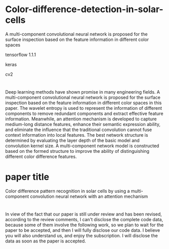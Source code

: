 # Color-difference-detection-in-solar-cells
A multi-component convolutional neural network is proposed for the surface inspection based on the feature information in different color spaces


tensorflow 1.1.1

keras

cv2

#
Deep learning methods have shown promise in many engineering fields. 
A multi-component convolutional neural network is proposed for the 
surface inspection based on the feature information in different 
color spaces in this paper. The wavelet entropy is used to represent 
the information of different components to remove redundant components 
and extract effective feature information. Meanwhile, an attention 
mechanism is developed to capture medium-long distance features, 
enhance their semantic expression ability, and eliminate the influence 
that the traditional convolution cannot fuse context information into 
local features. The best network structure is determined by evaluating 
the layer depth of the basic model and convolution kernel size. A 
multi-component network model is constructed based on the formed structure 
to improve the ability of distinguishing different color difference features.

# paper title

 Color difference pattern recognition in solar cells by using a multi-component 
 convolution neural network with an attention mechanism

# 
In view of the fact that our paper is still under review and has been revised, 
according to the review comments, I can't disclose the complete code data, 
because some of them involve the following work, so we plan to wait for the paper 
to be accepted, and then I will fully disclose our code data. I believe you will 
also understand us, and enjoy the subscription. I will disclose the data as soon 
as the paper is accepted.
